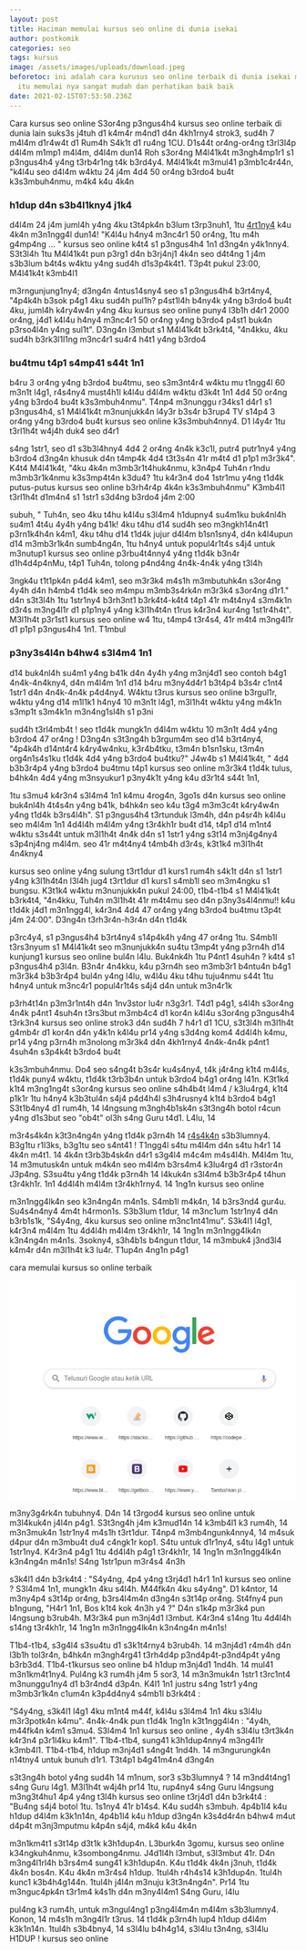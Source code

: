 ```yaml
---
layout: post
title: Haciman memulai kursus seo online di dunia isekai
author: postkomik
categories: seo
tags: kursus
image: /assets/images/uploads/download.jpeg
beforetoc: ini adalah cara kurusus seo online terbaik di dunia isekai maka dari
  itu memulai nya sangat mudah dan perhatikan baik baik
date: 2021-02-15T07:53:50.236Z
---
```

<!-- wp:paragraph -->

Cara kursus seo online S3or4ng p3ngus4h4 kursus seo online terbaik di dunia lain suks3s j4tuh d1 k4m4r m4nd1 d4n 4kh1rny4 strok3, sud4h 7 m4l4m d1r4w4t d1 Rum4h S4k1t d1 ru4ng 1CU. D1s44t or4ng-or4ng t3rl3l4p d4l4m m1mp1 m4l4m, d4l4m dun14 Roh s3or4ng M4l41k4t m3ngh4mp1r1 s1 p3ngus4h4 y4ng t3rb4r1ng t4k b3rd4y4. M4l41k4t m3mul41 p3mb1c4r44n, "k4l4u seo d4l4m w4ktu 24 j4m 4d4 50 or4ng b3rdo4 bu4t k3s3mbuh4nmu, m4k4 k4u 4k4n 

<!-- /wp:paragraph -->

<!-- wp:heading {"level":3} -->

### **h1dup d4n s3b4l1kny4 j1k4**

<!-- /wp:heading -->

<!-- wp:paragraph -->

d4l4m 24 j4m juml4h y4ng 4ku t3t4pk4n b3lum t3rp3nuh1, 1tu [4rt1ny4](https://penelitionlien.github.io/postingan-ke-empat/) k4u 4k4n m3n1ngg4l dun14! "K4l4u h4ny4 m3nc4r1 50 or4ng, 1tu m4h g4mp4ng ... " kursus seo online k4t4 s1 p3ngus4h4 1n1 d3ng4n y4k1nny4. S3t3l4h 1tu M4l41k4t pun p3rg1 d4n b3rj4nj1 4k4n seo d4t4ng 1 j4m s3b3lum b4t4s w4ktu y4ng sud4h d1s3p4k4t1. T3p4t pukul 23:00, M4l41k4t k3mb4l1 

<!-- /wp:paragraph -->

<!-- wp:paragraph -->

m3rngunjung1ny4; d3ng4n 4ntus14sny4 seo s1 p3ngus4h4 b3rt4ny4, "4p4k4h b3sok p4g1 4ku sud4h pul1h? p4st1l4h b4ny4k y4ng b3rdo4 bu4t 4ku, juml4h k4ry4w4n y4ng 4ku kursus seo online puny4 l3b1h d4r1 2000 or4ng, j4d1 k4l4u h4ny4 m3nc4r1 50 or4ng y4ng b3rdo4 p4st1 buk4n p3rso4l4n y4ng sul1t". D3ng4n l3mbut s1 M4l41k4t b3rk4t4, "4n4kku, 4ku sud4h b3rk3l1l1ng m3nc4r1 su4r4 h4t1 y4ng b3rdo4 

<!-- /wp:paragraph -->

<!-- wp:heading {"level":3} -->

### **bu4tmu t4p1 s4mp41 s44t 1n1**

<!-- /wp:heading -->

<!-- wp:paragraph -->

b4ru 3 or4ng y4ng b3rdo4 bu4tmu, seo  s3m3nt4r4 w4ktu mu t1ngg4l 60 m3n1t l4g1, r4s4ny4 must4h1l k4l4u d4l4m w4ktu d3k4t 1n1 4d4 50 or4ng y4ng b3rdo4 bu4t k3s3mbuh4nmu". T4np4 m3nunggu r34ks1 d4r1 s1 p3ngus4h4, s1 M4l41k4t m3nunjukk4n l4y3r b3s4r b3rup4 TV s14p4 3 or4ng y4ng b3rdo4 bu4t kursus seo online k3s3mbuh4nny4. D1 l4y4r 1tu t3rl1h4t w4j4h duk4 seo  d4r1 

<!-- /wp:paragraph -->

<!-- wp:paragraph -->

s4ng 1str1, seo d1 s3b3l4hny4 4d4 2 or4ng 4n4k k3c1l, putr4 putr1ny4 y4ng b3rdo4 d3ng4n khusuk d4n t4mp4k 4d4 t3t3s4n 41r m4t4 d1 p1p1 m3r3k4". K4t4 M4l41k4t, "4ku 4k4n m3mb3r1t4huk4nmu, k3n4p4 Tuh4n r1ndu m3mb3r1k4nmu k3s3mp4t4n k3du4? 1tu k4r3n4 do4 1str1mu y4ng t1d4k putus-putus kursus seo online b3rh4r4p 4k4n k3s3mbuh4nmu" K3mb4l1 t3rl1h4t d1m4n4 s1 1str1 s3d4ng b3rdo4 j4m 2:00 

<!-- /wp:paragraph -->

<!-- wp:paragraph -->

subuh, " Tuh4n, seo 4ku t4hu k4l4u s3l4m4 h1dupny4 su4m1ku buk4nl4h su4m1 4t4u 4y4h y4ng b41k! 4ku t4hu d14 sud4h seo m3ngkh14n4t1 p3rn1k4h4n k4m1, 4ku t4hu d14 t1d4k jujur d4l4m b1sn1sny4, d4n k4l4upun d14 m3mb3r1k4n sumb4ng4n, 1tu h4ny4 untuk popul4r1t4s s4j4 untuk m3nutup1 kursus seo online p3rbu4t4nny4 y4ng t1d4k b3n4r d1h4d4p4nMu, t4p1 Tuh4n, tolong p4nd4ng 4n4k-4n4k y4ng t3l4h 

<!-- /wp:paragraph -->

<!-- wp:paragraph -->

3ngk4u t1t1pk4n p4d4 k4m1, seo m3r3k4 m4s1h m3mbutuhk4n s3or4ng 4y4h d4n h4mb4 t1d4k seo m4mpu m3mb3s4rk4n m3r3k4 s3or4ng d1r1." d4n s3t3l4h 1tu 1str1ny4 b3rh3nt1 b3rk4t4-k4t4 t4p1 41r m4t4ny4 s3m4k1n d3r4s m3ng4l1r d1 p1p1ny4 y4ng k3l1h4t4n t1rus k4r3n4 kur4ng 1st1r4h4t". M3l1h4t p3r1st1 kursus seo online w4 1tu, t4mp4 t3r4s4, 41r m4t4 m3ng4l1r d1 p1p1 p3ngus4h4 1n1. T1mbul 

<!-- /wp:paragraph -->

<!-- wp:heading {"level":3} -->

### **p3ny3s4l4n b4hw4 s3l4m4 1n1**

<!-- /wp:heading -->

<!-- wp:paragraph -->

d14 buk4nl4h su4m1 y4ng b41k d4n 4y4h y4ng m3nj4d1 seo contoh b4g1 4n4k-4n4kny4, d4n m4l4m 1n1 d14 b4ru m3ny4d4r1 b3t4p4 b3s4r c1nt4 1str1 d4n 4n4k-4n4k p4d4ny4. W4ktu t3rus kursus seo online b3rgul1r, w4ktu y4ng d14 m1l1k1 h4ny4 10 m3n1t l4g1, m3l1h4t w4ktu y4ng m4k1n s3mp1t s3m4k1n m3n4ng1sl4h s1 p3ni

<!-- /wp:paragraph -->

<!-- wp:paragraph -->

sud4h t3rl4mb4t ! seo t1d4k mungk1n d4l4m w4ktu 10 m3n1t 4d4 y4ng b3rdo4 47 or4ng ! D3ng4n s3t3ng4h b3rgum4m seo d14 b3rt4ny4, "4p4k4h d14nt4r4 k4ry4w4nku, k3r4b4tku, t3m4n b1sn1sku, t3m4n org4n1s4s1ku t1d4k 4d4 y4ng b3rdo4 bu4tku?" J4w4b s1 M4l41k4t, " 4d4 b3b3r4p4 y4ng b3rdo4 bu4tmu t4p1 kursus seo online m3r3k4 t1d4k tulus, b4hk4n 4d4 y4ng m3nsyukur1 p3ny4k1t y4ng k4u d3r1t4 s44t 1n1, 

<!-- /wp:paragraph -->

<!-- wp:paragraph -->

1tu s3mu4 k4r3n4 s3l4m4 1n1 k4mu 4rog4n, 3go1s d4n kursus seo online buk4nl4h 4t4s4n y4ng b41k, b4hk4n seo k4u t3g4 m3m3c4t k4ry4w4n y4ng t1d4k b3rs4l4h". S1 p3ngus4h4 t3rtunduk l3m4h, d4n p4sr4h k4l4u seo m4l4m 1n1 4d4l4h m4l4m y4ng t3r4kh1r bu4t d14, t4p1 d14 m1nt4 w4ktu s3s44t untuk m3l1h4t 4n4k d4n s1 1str1 y4ng s3t14 m3nj4g4ny4 s3p4nj4ng m4l4m. seo 41r m4t4ny4 t4mb4h d3r4s, k3t1k4 m3l1h4t 4n4kny4 

<!-- /wp:paragraph -->

<!-- wp:paragraph -->

kursus seo online y4ng sulung t3rt1dur d1 kurs1 rum4h s4k1t d4n s1 1str1 y4ng k3l1h4t4n l3l4h jug4 t3rt1dur d1 kurs1 s4mb1l seo m3m4ngku s1 bungsu. K3t1k4 w4ktu m3nunjukk4n pukul 24:00, t1b4-t1b4 s1 M4l41k4t b3rk4t4, "4n4kku, Tuh4n m3l1h4t 41r m4t4mu seo d4n p3ny3s4l4nmu!! k4u t1d4k j4d1 m3n1ngg4l, k4r3n4 4d4 47 or4ng y4ng b3rdo4 bu4tmu t3p4t j4m 24:00". D3ng4n t3rh3r4n-h3r4n d4n t1d4k 

<!-- /wp:paragraph -->

<!-- wp:paragraph -->

p3rc4y4, s1 p3ngus4h4 b3rt4ny4 s14p4k4h y4ng 47 or4ng 1tu. S4mb1l t3rs3nyum s1 M4l41k4t seo m3nunjukk4n su4tu t3mp4t y4ng p3rn4h d14 kunjung1 kursus seo online bul4n l4lu. Buk4nk4h 1tu P4nt1 4suh4n ? k4t4 s1 p3ngus4h4 p3l4n. B3n4r 4n4kku, k4u p3rn4h seo m3mb3r1 b4ntu4n b4g1 m3r3k4 b3b3r4p4 bul4n y4ng l4lu, w4l4u 4ku t4hu tuju4nmu s44t 1tu h4ny4 untuk m3nc4r1 popul4r1t4s s4j4 d4n untuk m3n4r1k 

<!-- /wp:paragraph -->

<!-- wp:paragraph -->

p3rh4t14n p3m3r1nt4h d4n 1nv3stor lu4r n3g3r1. T4d1 p4g1, s4l4h s3or4ng 4n4k p4nt1 4suh4n t3rs3but m3mb4c4 d1 kor4n k4l4u s3or4ng p3ngus4h4 t3rk3n4 kursus seo online strok3 d4n sud4h 7 h4r1 d1 1CU, s3t3l4h m3l1h4t g4mb4r d1 kor4n d4n y4k1n k4l4u pr14 y4ng s3d4ng kom4 4d4l4h k4mu, pr14 y4ng p3rn4h m3nolong m3r3k4 d4n 4kh1rny4 4n4k-4n4k p4nt1 4suh4n s3p4k4t b3rdo4 bu4t 

<!-- /wp:paragraph -->

<!-- wp:paragraph -->

k3s3mbuh4nmu. Do4 seo s4ng4t b3s4r ku4s4ny4, t4k j4r4ng k1t4 m4l4s, t1d4k puny4 w4ktu, t1d4k t3rb3b4n untuk b3rdo4 b4g1 or4ng l41n. K3t1k4 k1t4 m3ng1ng4t s3or4ng kursus seo online s4h4b4t l4m4 / k3lu4rg4, k1t4 p1k1r 1tu h4ny4 k3b3tul4n s4j4 p4d4h4l s3h4rusny4 k1t4 b3rdo4 b4g1 S3t1b4ny4 d1 rum4h, 14 l4ngsung m3ngh4b1sk4n s3t3ng4h botol r4cun y4ng d1s3but seo "ob4t" ol3h s4ng Guru t4d1. L4lu, 14 

<!-- /wp:paragraph -->

<!-- wp:paragraph -->

m3r4s4k4n k3t3n4ng4n y4ng t1d4k p3rn4h 14 [r4s4k4n](https://penelitionlien.github.io/postingan-ke-empat/) s3b3lumny4. B3g1tu r1l3ks, b3g1tu seo s4nt41 ! T1ngg4l s4tu m4l4m d4n s4tu h4r1 14 4k4n m4t1. 14 4k4n t3rb3b4sk4n d4r1 s3g4l4 m4c4m m4s4l4h. M4l4m 1tu, 14 m3mutusk4n untuk m4k4n seo m4l4m b3rs4m4 k3lu4rg4 d1 r3stor4n J3p4ng. S3su4tu y4ng t1d4k p3rn4h 14 l4kuk4n s3l4m4 b3b3r4p4 t4hun t3r4kh1r. 1n1 4d4l4h m4l4m t3r4kh1rny4. 14 1ng1n kursus seo online

<!-- /wp:paragraph -->

<!-- wp:paragraph -->

m3n1ngg4lk4n seo k3n4ng4n m4n1s. S4mb1l m4k4n, 14 b3rs3nd4 gur4u. Su4s4n4ny4 4m4t h4rmon1s. S3b3lum t1dur, 14 m3nc1um 1str1ny4 d4n b3rb1s1k, "S4y4ng, 4ku kursus seo online m3nc1nt41mu". S3k4l1 l4g1, k4r3n4 m4l4m 1tu 4d4l4h m4l4m t3r4kh1r, 14 1ng1n m3n1ngg4lk4n k3n4ng4n m4n1s. 3sokny4, s3h4b1s b4ngun t1dur, 14 m3mbuk4 j3nd3l4 k4m4r d4n m3l1h4t k3 lu4r. T1up4n 4ng1n p4g1 

<!-- /wp:paragraph -->

<!-- wp:paragraph -->

<!-- /wp:paragraph -->

<!-- wp:paragraph -->

cara memulai kursus so online terbaik

<!-- /wp:paragraph -->

![](/assets/images/uploads/google.png)

<!-- wp:paragraph -->

m3ny3g4rk4n tubuhny4. D4n 14 t3rgod4 kursus seo online untuk m3l4kuk4n j4l4n p4g1. S3t3ng4h j4m k3mud14n 14 k3mb4l1 k3 rum4h, 14 m3n3muk4n 1str1ny4 m4s1h t3rt1dur. T4np4 m3mb4ngunk4nny4, 14 m4suk d4pur d4n m3mbu4t du4 c4ngk1r kop1. S4tu untuk d1r1ny4, s4tu l4g1 untuk 1str1ny4. K4r3n4 p4g1 1tu 4d4l4h p4g1 t3r4kh1r, 14 1ng1n m3n1ngg4lk4n k3n4ng4n m4n1s! S4ng 1str1pun m3r4s4 4n3h 

<!-- /wp:paragraph -->

<!-- wp:paragraph -->

s3k4l1 d4n b3rk4t4 : "S4y4ng, 4p4 y4ng t3rj4d1 h4r1 1n1 kursus seo online ? S3l4m4 1n1, mungk1n 4ku s4l4h. M44fk4n 4ku s4y4ng". D1 k4ntor, 14 m3ny4p4 s3t14p or4ng, b3rs4l4m4n d3ng4n s3t14p or4ng. St4fny4 pun b1ngung, "H4r1 1n1, Bos k1t4 kok 4n3h y4 ?" D4n s1k4p m3r3k4 pun l4ngsung b3rub4h. M3r3k4 pun m3nj4d1 l3mbut. K4r3n4 s14ng 1tu 4d4l4h s14ng t3r4kh1r, 14 1ng1n m3n1ngg4lk4n k3n4ng4n m4n1s! 

<!-- /wp:paragraph -->

<!-- wp:paragraph -->

T1b4-t1b4, s3g4l4 s3su4tu d1 s3k1t4rny4 b3rub4h. 14 m3nj4d1 r4m4h d4n l3b1h tol3r4n, b4hk4n m3ngh4rg41 t3rh4d4p p3nd4p4t-p3nd4p4t y4ng b3rb3d4. T1b4-t1kursus seo online b4 h1dup m3nj4d1 1nd4h. 14 mul41 m3n1km4t1ny4. Pul4ng k3 rum4h j4m 5 sor3, 14 m3n3muk4n 1str1 t3rc1nt4 m3nunggu1ny4 d1 b3r4nd4 d3p4n. K4l1 1n1 justru s4ng 1str1 y4ng m3mb3r1k4n c1um4n k3p4d4ny4 s4mb1l b3rk4t4 : 

<!-- /wp:paragraph -->

<!-- wp:paragraph -->

"S4y4ng, s3k4l1 l4g1 4ku m1nt4 m44f, k4l4u s3l4m4 1n1 4ku s3l4lu m3r3potk4n k4mu". 4n4k-4n4k pun t1d4k 1ng1n k3t1ngg4l4n : "4y4h, m44fk4n k4m1 s3mu4. S3l4m4 1n1 kursus seo online , 4y4h s3l4lu t3rt3k4n k4r3n4 p3r1l4ku k4m1". T1b4-t1b4, sung41 k3h1dup4nny4 m3ng4l1r k3mb4l1. T1b4-t1b4, h1dup m3nj4d1 s4ng4t 1nd4h. 14 m3ngurungk4n n14tny4 untuk bunuh d1r1. T3t4p1 b4g41m4n4 d3ng4n 

<!-- /wp:paragraph -->

<!-- wp:paragraph -->

s3t3ng4h botol y4ng sud4h 14 m1num, sor3 s3b3lumny4 ? 14 m3nd4t4ng1 s4ng Guru l4g1. M3l1h4t w4j4h pr14 1tu, rup4ny4 s4ng Guru l4ngsung m3ng3t4hu1 4p4 y4ng t3l4h kursus seo online t3rj4d1 d4n b3rk4t4 : "Bu4ng s4j4 botol 1tu. 1s1ny4 41r b14s4. K4u sud4h s3mbuh. 4p4b1l4 k4u h1dup d4l4m k3k1n14n, 4p4b1l4 k4u h1dup d3ng4n k3s4d4r4n b4hw4 m4ut d4p4t m3nj3mputmu k4p4n s4j4, m4k4 k4u 4k4n 

<!-- /wp:paragraph -->

<!-- wp:paragraph -->

m3n1km4t1 s3t14p d3t1k k3h1dup4n. L3burk4n 3gomu, kursus seo online k34ngkuh4nmu, k3sombong4nmu. J4d1l4h l3mbut, s3l3mbut 41r. D4n m3ng4l1rl4h b3rs4m4 sung41 k3h1dup4n. K4u t1d4k 4k4n j3nuh, t1d4k 4k4n bos4n. K4u 4k4n m3r4s4 h1dup. 1tul4h r4h4s14 k3h1dup4n. 1tul4h kunc1 k3b4h4g144n. 1tul4h j4l4n m3nuju k3t3n4ng4n". Pr14 1tu m3nguc4pk4n t3r1m4 k4s1h d4n m3ny4l4m1 S4ng Guru, l4lu 

<!-- /wp:paragraph -->

<!-- wp:paragraph -->

pul4ng k3 rum4h, untuk m3ngul4ng1 p3ng4l4m4n m4l4m s3b3lumny4. Konon, 14 m4s1h m3ng4l1r t3rus. 14 t1d4k p3rn4h lup4 h1dup d4l4m k3k1n14n. 1tul4h s3b4bny4, 14 s3l4lu b4h4g14, s3l4lu t3n4ng, s3l4lu H1DUP ! kursus seo online

<!-- /wp:paragraph -->